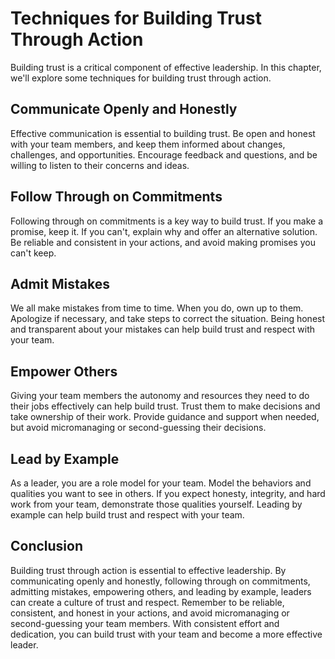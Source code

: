 Techniques for Building Trust Through Action
======================================================================================

Building trust is a critical component of effective leadership. In this chapter, we'll explore some techniques for building trust through action.

Communicate Openly and Honestly
-------------------------------

Effective communication is essential to building trust. Be open and honest with your team members, and keep them informed about changes, challenges, and opportunities. Encourage feedback and questions, and be willing to listen to their concerns and ideas.

Follow Through on Commitments
-----------------------------

Following through on commitments is a key way to build trust. If you make a promise, keep it. If you can't, explain why and offer an alternative solution. Be reliable and consistent in your actions, and avoid making promises you can't keep.

Admit Mistakes
--------------

We all make mistakes from time to time. When you do, own up to them. Apologize if necessary, and take steps to correct the situation. Being honest and transparent about your mistakes can help build trust and respect with your team.

Empower Others
--------------

Giving your team members the autonomy and resources they need to do their jobs effectively can help build trust. Trust them to make decisions and take ownership of their work. Provide guidance and support when needed, but avoid micromanaging or second-guessing their decisions.

Lead by Example
---------------

As a leader, you are a role model for your team. Model the behaviors and qualities you want to see in others. If you expect honesty, integrity, and hard work from your team, demonstrate those qualities yourself. Leading by example can help build trust and respect with your team.

Conclusion
----------

Building trust through action is essential to effective leadership. By communicating openly and honestly, following through on commitments, admitting mistakes, empowering others, and leading by example, leaders can create a culture of trust and respect. Remember to be reliable, consistent, and honest in your actions, and avoid micromanaging or second-guessing your team members. With consistent effort and dedication, you can build trust with your team and become a more effective leader.
